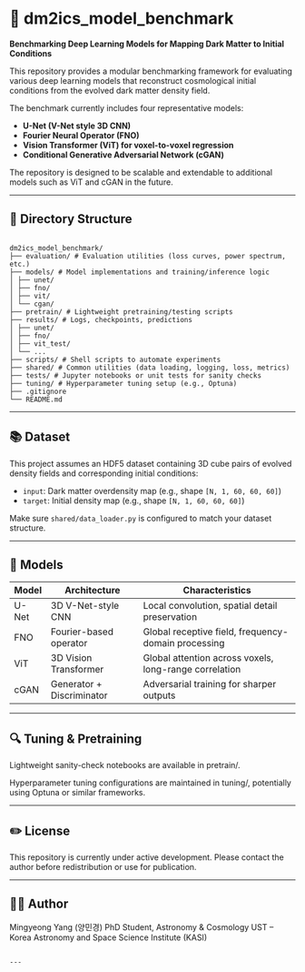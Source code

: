 
# 🧠 dm2ics_model_benchmark

**Benchmarking Deep Learning Models for Mapping Dark Matter to Initial Conditions**

This repository provides a modular benchmarking framework for evaluating various deep learning models that reconstruct cosmological initial conditions from the evolved dark matter density field.

The benchmark currently includes four representative models:
- **U-Net (V-Net style 3D CNN)**
- **Fourier Neural Operator (FNO)**
- **Vision Transformer (ViT) for voxel-to-voxel regression**
- **Conditional Generative Adversarial Network (cGAN)**

The repository is designed to be scalable and extendable to additional models such as ViT and cGAN in the future.

---

## 📁 Directory Structure

```

dm2ics_model_benchmark/
├── evaluation/ # Evaluation utilities (loss curves, power spectrum, etc.)
├── models/ # Model implementations and training/inference logic
│ ├── unet/
│ ├── fno/
│ ├── vit/
│ └── cgan/
├── pretrain/ # Lightweight pretraining/testing scripts
├── results/ # Logs, checkpoints, predictions
│ ├── unet/
│ ├── fno/
│ ├── vit_test/
│ └── ...
├── scripts/ # Shell scripts to automate experiments
├── shared/ # Common utilities (data loading, logging, loss, metrics)
├── tests/ # Jupyter notebooks or unit tests for sanity checks
├── tuning/ # Hyperparameter tuning setup (e.g., Optuna)
├── .gitignore
└── README.md
```

---

## 📚 Dataset

This project assumes an HDF5 dataset containing 3D cube pairs of evolved density fields and corresponding initial conditions:

* `input`: Dark matter overdensity map (e.g., shape `[N, 1, 60, 60, 60]`)
* `target`: Initial density map (e.g., shape `[N, 1, 60, 60, 60]`)

Make sure `shared/data_loader.py` is configured to match your dataset structure.

---

## 🧠 Models

| Model | Architecture              | Characteristics                                        |
| ----- | ------------------------- | ------------------------------------------------------ |
| U-Net | 3D V-Net-style CNN        | Local convolution, spatial detail preservation         |
| FNO   | Fourier-based operator    | Global receptive field, frequency-domain processing    |
| ViT   | 3D Vision Transformer     | Global attention across voxels, long-range correlation |
| cGAN  | Generator + Discriminator | Adversarial training for sharper outputs               |

---

## 🔍 Tuning & Pretraining
Lightweight sanity-check notebooks are available in pretrain/.

Hyperparameter tuning configurations are maintained in tuning/, potentially using Optuna or similar frameworks.

---

## ✏️ License

This repository is currently under active development. Please contact the author before redistribution or use for publication.

---

## 👩‍💻 Author

Mingyeong Yang (양민경)
PhD Student, Astronomy & Cosmology
UST – Korea Astronomy and Space Science Institute (KASI)

```

---